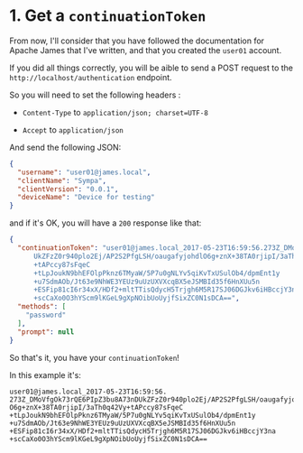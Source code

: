 # 1. Get a `continuationToken`

From now, I'll consider that you have followed the documentation for 
Apache James that I've written, and that you created the `user01` account.

If you did all things correctly, you will be aible to send a POST request 
to the `http://localhost/authentication` endpoint.

So you will need to set the following headers :

  - `Content-Type` to `application/json; charset=UTF-8`

  - `Accept` to `application/json`

And send the following JSON:

```json
{
  "username": "user01@james.local",
  "clientName": "Sympa",
  "clientVersion": "0.0.1",
  "deviceName": "Device for testing"
}
```

and if it's OK, you will have a `200` response like that:

```json
{
  "continuationToken": "user01@james.local_2017-05-23T16:59:56.273Z_DMoVfgOk73rQE6PIpZ3bu8A73nD
      UkZFzZ0r940plo2Ej/AP2S2PfgLSH/oaugafyjohdlO6g+znX+38TA0rjipI/3aTh0q42Vy
      +tAPccy87sFqeC
      +tLpJoukN9bhEFOlpPknz6TMyaW/5P7u0gNLYv5qiKvTxUSulOb4/dpmEnt1y
      +u7SdmAOb/Jt63e9NhWE3YEUz9uUzUXVXcqBX5eJSMBId35f6HnXUu5n
      +ESFip81cI6r34xX/HDf2+mltTTisQdycH5Trjgh6M5R17SJ06DGJkv6iHBccjY3na
      +scCaXo0O3hYScm9lKGeL9gXpNOibUoUyjfSixZC0N1sDCA==",
  "methods": [
    "password"
  ],
  "prompt": null
}
```

So that's it, you have your `continuationToken`!

In this example it's:

```
user01@james.local_2017-05-23T16:59:56.
273Z_DMoVfgOk73rQE6PIpZ3bu8A73nDUkZFzZ0r940plo2Ej/AP2S2PfgLSH/oaugafyjohdl
O6g+znX+38TA0rjipI/3aTh0q42Vy+tAPccy87sFqeC
+tLpJoukN9bhEFOlpPknz6TMyaW/5P7u0gNLYv5qiKvTxUSulOb4/dpmEnt1y
+u7SdmAOb/Jt63e9NhWE3YEUz9uUzUXVXcqBX5eJSMBId35f6HnXUu5n
+ESFip81cI6r34xX/HDf2+mltTTisQdycH5Trjgh6M5R17SJ06DGJkv6iHBccjY3na
+scCaXo0O3hYScm9lKGeL9gXpNOibUoUyjfSixZC0N1sDCA==
```
